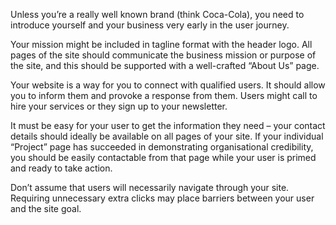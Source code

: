 Unless you’re a really well known brand (think Coca-Cola), you need to introduce yourself and your business very early in the user journey.

Your mission might be included in tagline format with the header logo. All pages of the site should communicate the business mission or purpose of the site, and this should be supported with a well-crafted “About Us” page.

Your website is a way for you to connect with qualified users. It should allow you to inform them and provoke a response from them. Users might call to hire your services or they sign up to your newsletter.

It must be easy for your user to get the information they need – your contact details should ideally be available on all pages of your site. If your individual “Project” page has succeeded in demonstrating organisational credibility, you should be easily contactable from that page while your user is primed and ready to take action.

Don’t assume that users will necessarily navigate through your site. Requiring unnecessary extra clicks may place barriers between your user and the site goal.
